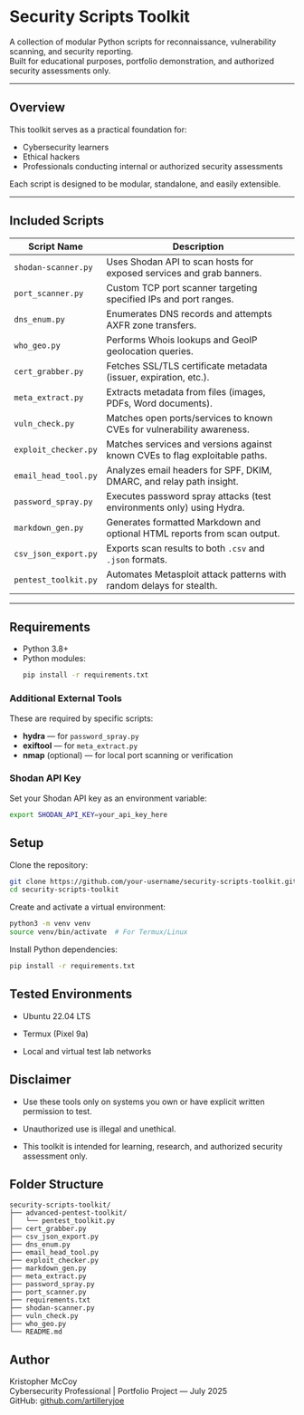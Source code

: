 # Security Scripts Toolkit

A collection of modular Python scripts for reconnaissance, vulnerability scanning, and security reporting.  
Built for educational purposes, portfolio demonstration, and authorized security assessments only.

---

## Overview

This toolkit serves as a practical foundation for:

- Cybersecurity learners  
- Ethical hackers  
- Professionals conducting internal or authorized security assessments  

Each script is designed to be modular, standalone, and easily extensible.

---

## Included Scripts

| Script Name             | Description                                                                 |
|-------------------------|-----------------------------------------------------------------------------|
| `shodan-scanner.py`     | Uses Shodan API to scan hosts for exposed services and grab banners.       |
| `port_scanner.py`       | Custom TCP port scanner targeting specified IPs and port ranges.           |
| `dns_enum.py`           | Enumerates DNS records and attempts AXFR zone transfers.                   |
| `who_geo.py`            | Performs Whois lookups and GeoIP geolocation queries.                      |
| `cert_grabber.py`       | Fetches SSL/TLS certificate metadata (issuer, expiration, etc.).           |
| `meta_extract.py`       | Extracts metadata from files (images, PDFs, Word documents).               |
| `vuln_check.py`         | Matches open ports/services to known CVEs for vulnerability awareness.     |
| `exploit_checker.py`    | Matches services and versions against known CVEs to flag exploitable paths.|
| `email_head_tool.py`    | Analyzes email headers for SPF, DKIM, DMARC, and relay path insight.       |
| `password_spray.py`     | Executes password spray attacks (test environments only) using Hydra.      |
| `markdown_gen.py`       | Generates formatted Markdown and optional HTML reports from scan output.   |
| `csv_json_export.py`    | Exports scan results to both `.csv` and `.json` formats.                   |
| `pentest_toolkit.py`    | Automates Metasploit attack patterns with random delays for stealth.      |

---

## Requirements

- Python 3.8+
- Python modules:
  ```bash
  pip install -r requirements.txt
  ```

### Additional External Tools
These are required by specific scripts:

- **hydra** — for `password_spray.py`
- **exiftool** — for `meta_extract.py`
- **nmap** (optional) — for local port scanning or verification

### Shodan API Key
Set your Shodan API key as an environment variable:
```bash
export SHODAN_API_KEY=your_api_key_here
```

## Setup

Clone the repository:
```bash
git clone https://github.com/your-username/security-scripts-toolkit.git
cd security-scripts-toolkit
```

Create and activate a virtual environment:
```bash
python3 -m venv venv
source venv/bin/activate  # For Termux/Linux
```

Install Python dependencies:
```bash
pip install -r requirements.txt
```

## Tested Environments

- Ubuntu 22.04 LTS
  
- Termux (Pixel 9a)
  
- Local and virtual test lab networks

## Disclaimer

- Use these tools only on systems you own or have explicit written permission to test.
  
- Unauthorized use is illegal and unethical.
  
- This toolkit is intended for learning, research, and authorized security assessment only.

## Folder Structure

```
security-scripts-toolkit/
├── advanced-pentest-toolkit/
│   └── pentest_toolkit.py
├── cert_grabber.py
├── csv_json_export.py
├── dns_enum.py
├── email_head_tool.py
├── exploit_checker.py
├── markdown_gen.py
├── meta_extract.py
├── password_spray.py
├── port_scanner.py
├── requirements.txt
├── shodan-scanner.py
├── vuln_check.py
├── who_geo.py
└── README.md
```

## Author

Kristopher McCoy  
Cybersecurity Professional | Portfolio Project — July 2025  
GitHub: [github.com/artilleryjoe](https://github.com/artilleryjoe)
